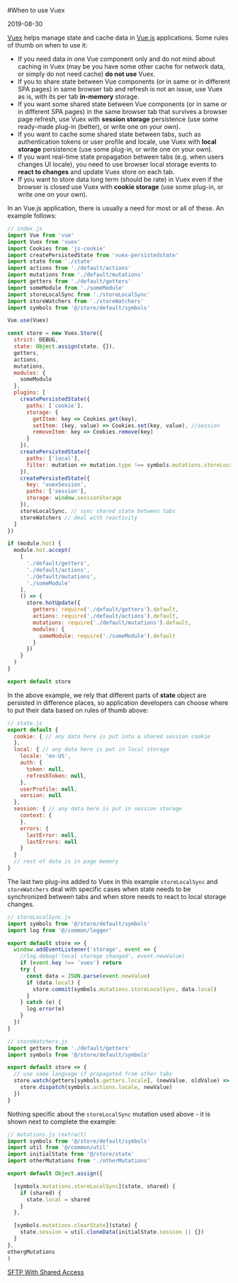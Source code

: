 #When to use Vuex

2019-08-30

<!--- tags: vue javascript -->

[Vuex](https://vuex.vuejs.org/) helps manage state and cache data in [Vue.js](https://vuejs.org/) applications. Some rules of thumb on when to use it:

* If you need data in one Vue component only and do not mind about caching in Vuex (may be you have some other cache for network data, or simply do not need cache) **do not use** Vuex.
* If you to share state between Vue components (or in same or in different SPA pages) in same browser tab and refresh is not an issue, use Vuex as is, with its per tab **in-memory** storage.
* If you want some shared state between Vue components (or in same or in different SPA pages) in the same browser tab that survives a browser page refresh, use Vuex with **session storage** persistence (use some ready-made plug-in (better), or write one on your own).
* If you want to cache some shared state between tabs, such as authentication tokens or user profile and locale, use Vuex with **local storage** persistence (use some plug-in, or write one on your own).
* If you want real-time state propagation between tabs (e.g. when users changes UI locale), you need to use browser local storage events to **react to changes** and update Vuex store on each tab.
* If you want to store data long term (should be rate) in Vuex even if the browser is closed use Vuex with **cookie storage** (use some plug-in, or write one on your own).

In an Vue.js application, there is usually a need for most or all of these. An example follows:

```javascript
// index.js
import Vue from 'vue'
import Vuex from 'vuex'
import Cookies from 'js-cookie'
import createPersistedState from 'vuex-persistedstate'
import state from './state'
import actions from './default/actions'
import mutations from './default/mutations'
import getters from './default/getters'
import someModule from './someModule'
import storeLocalSync from './storeLocalSync'
import storeWatchers from './storeWatchers'
import symbols from '@/store/default/symbols'

Vue.use(Vuex)

const store = new Vuex.Store({
  strict: DEBUG,
  state: Object.assign(state, {}),
  getters,
  actions,
  mutations,
  modules: {
    someModule
  },
  plugins: [
    createPersistedState({
      paths: ['cookie'],
      storage: {
        getItem: key => Cookies.get(key),
        setItem: (key, value) => Cookies.set(key, value), //session
        removeItem: key => Cookies.remove(key)
      }
    }),
    createPersistedState({
      paths: ['local'],
      filter: mutation => mutation.type !== symbols.mutations.storeLocalSync
    }),
    createPersistedState({
      key: 'vuexSession',
      paths: ['session'],
      storage: window.sessionStorage
    }),
    storeLocalSync, // sync shared state between tabs
    storeWatchers // deal with reactivity
  ]
})

if (module.hot) {
  module.hot.accept(
    [
      './default/getters',
      './default/actions',
      './default/mutations',
      './someModule'
    ],
    () => {
      store.hotUpdate({
        getters: require('./default/getters').default,
        actions: require('./default/actions').default,
        mutations: require('./default/mutations').default,
        modules: {
          someModule: require('./someModule').default
        }
      })
    }
  )
}

export default store
```

In the above example, we rely that different parts of **state** object are persisted in difference places, so application developers can choose where to put their data based on rules of thumb above:

```javascript
// state.js
export default {
  cookie: { // any data here is put into a shared session cookie
  },
  local: { // any data here is put in local storage
    locale: 'en-US',
    auth: {
      token: null,
      refreshToken: null,
    },
    userProfile: null,
    version: null
  },
  session: { // any data here is put in session storage
    context: {
    },
    errors: {
      lastError: null,
      lastErrors: null
    }
  }
  // rest of data is in page memory
}
```

The last two plug-ins added to Vuex in this example `storeLocalSync` and `   storeWatchers` deal with specific cases when state needs to be synchronized between tabs and when store needs to react to local storage changes.

```javascript
// storeLocalSync.js
import symbols from '@/store/default/symbols'
import log from '@/common/logger'

export default store => {
  window.addEventListener('storage', event => {
    //log.debug('local storage changed', event.newValue)
    if (event.key !== 'vuex') return
    try {
      const data = JSON.parse(event.newValue)
      if (data.local) {
        store.commit(symbols.mutations.storeLocalSync, data.local)
      }
    } catch (e) {
      log.error(e)
    }
  })
}
```

```javascript
// storeWatchers.js
import getters from './default/getters'
import symbols from '@/store/default/symbols'

export default store => {
  // use same language if propagated from other tabs
  store.watch(getters[symbols.getters.locale], (newValue, oldValue) => {
    store.dispatch(symbols.actions.locale, newValue)
  })
}
```

Nothing specific about the `storeLocalSync` mutation used above - it is shown next to complete the example:

```javascript
// mutations.js (extract)
import symbols from '@/store/default/symbols'
import util from '@/common/util'
import initialState from '@/store/state'
import otherMutations from './otherMutations'

export default Object.assign({

  [symbols.mutations.storeLocalSync](state, shared) {
    if (shared) {
      state.local = shared
    }
  },

  [symbols.mutations.clearState](state) {
    state.session = util.cloneData(initialState.session || {})
  }
},
othergMutations
)
```

<ins class='nfooter'><a rel='next' id='fnext' href='#blog/2019/2019-04-16-SFTP-With-Shared-Access.md'>SFTP With Shared Access</a></ins>
